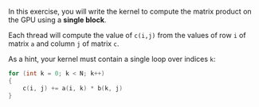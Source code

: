 In this exercise,
you will write the kernel to compute the
matrix product on the GPU using
a **single block**.

Each thread will compute the value of `c(i,j)`
from the values of row `i` of matrix `a`
and column `j` of matrix `c`.

As a hint, your kernel must contain a single loop
over indices `k`:

```c
for (int k = 0; k < N; k++)
{
    c(i, j) += a(i, k) * b(k, j)
}
```


